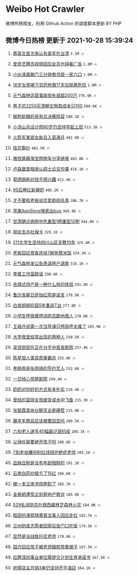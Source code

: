 # Weibo Hot Crawler 



微博热榜爬虫，利用 Github Action 的调度脚本更新 BY PHP 


## 微博今日热榜 更新于 2021-10-28 15:39:24 
1. [蔡英文首次承认有美军在台湾](https://s.weibo.com/weibo?q=%23%E8%94%A1%E8%8B%B1%E6%96%87%E9%A6%96%E6%AC%A1%E6%89%BF%E8%AE%A4%E6%9C%89%E7%BE%8E%E5%86%9B%E5%9C%A8%E5%8F%B0%E6%B9%BE%23&Refer=top) `3.1M 🔥` 

1. [爱奇艺腾讯视频回应会员也得看广告](https://s.weibo.com/weibo?q=%23%E7%88%B1%E5%A5%87%E8%89%BA%E8%85%BE%E8%AE%AF%E8%A7%86%E9%A2%91%E5%9B%9E%E5%BA%94%E4%BC%9A%E5%91%98%E4%B9%9F%E5%BE%97%E7%9C%8B%E5%B9%BF%E5%91%8A%23&Refer=top) `1.8M 🔥` 

1. [小伙凌晨踹门三分钟救邻居一家六口](https://s.weibo.com/weibo?q=%23%E5%B0%8F%E4%BC%99%E5%87%8C%E6%99%A8%E8%B8%B9%E9%97%A8%E4%B8%89%E5%88%86%E9%92%9F%E6%95%91%E9%82%BB%E5%B1%85%E4%B8%80%E5%AE%B6%E5%85%AD%E5%8F%A3%23&Refer=top) `1.0M 🔥` 

1. [16岁女孩喝下农药抢救17天后脱离危险](https://s.weibo.com/weibo?q=%2316%E5%B2%81%E5%A5%B3%E5%AD%A9%E5%96%9D%E4%B8%8B%E5%86%9C%E8%8D%AF%E6%8A%A2%E6%95%9117%E5%A4%A9%E5%90%8E%E8%84%B1%E7%A6%BB%E5%8D%B1%E9%99%A9%23&Refer=top) `1.0M 🔥` 

1. [元气森林运营事故损失或超200万](https://s.weibo.com/weibo?q=%23%E5%85%83%E6%B0%94%E6%A3%AE%E6%9E%97%E8%BF%90%E8%90%A5%E4%BA%8B%E6%95%85%E6%8D%9F%E5%A4%B1%E6%88%96%E8%B6%85200%E4%B8%87%23&Refer=top) `776.9K 🔥` 

1. [男子花2250买清朝文物其成本只100](https://s.weibo.com/weibo?q=%23%E7%94%B7%E5%AD%90%E8%8A%B12250%E4%B9%B0%E6%B8%85%E6%9C%9D%E6%96%87%E7%89%A9%E5%85%B6%E6%88%90%E6%9C%AC%E5%8F%AA100%23&Refer=top) `589.6K 🔥` 

1. [披荆斩棘的哥哥总决赛阵容](https://s.weibo.com/weibo?q=%23%E6%8A%AB%E8%8D%86%E6%96%A9%E6%A3%98%E7%9A%84%E5%93%A5%E5%93%A5%E6%80%BB%E5%86%B3%E8%B5%9B%E9%98%B5%E5%AE%B9%23&Refer=top) `586.1K 🔥` 

1. [小汤山总设计师80岁仍坚持早起上班](https://s.weibo.com/weibo?q=%23%E5%B0%8F%E6%B1%A4%E5%B1%B1%E6%80%BB%E8%AE%BE%E8%AE%A1%E5%B8%8880%E5%B2%81%E4%BB%8D%E5%9D%9A%E6%8C%81%E6%97%A9%E8%B5%B7%E4%B8%8A%E7%8F%AD%23&Refer=top) `513.3K 🔥` 

1. [火箭军某部女新兵入营满月](https://s.weibo.com/weibo?q=%23%E7%81%AB%E7%AE%AD%E5%86%9B%E6%9F%90%E9%83%A8%E5%A5%B3%E6%96%B0%E5%85%B5%E5%85%A5%E8%90%A5%E6%BB%A1%E6%9C%88%23&Refer=top) `491.0K 🔥` 

1. [桂花胸针](https://s.weibo.com/weibo?q=%23%E6%A1%82%E8%8A%B1%E8%83%B8%E9%92%88%23&Refer=top) `481.5K 🔥` 

1. [微信屏蔽淘宝购物车分享链接](https://s.weibo.com/weibo?q=%23%E5%BE%AE%E4%BF%A1%E5%B1%8F%E8%94%BD%E6%B7%98%E5%AE%9D%E8%B4%AD%E7%89%A9%E8%BD%A6%E5%88%86%E4%BA%AB%E9%93%BE%E6%8E%A5%23&Refer=top) `462.8K 🔥` 

1. [卢森堡首相承认硕士论文抄袭](https://s.weibo.com/weibo?q=%23%E5%8D%A2%E6%A3%AE%E5%A0%A1%E9%A6%96%E7%9B%B8%E6%89%BF%E8%AE%A4%E7%A1%95%E5%A3%AB%E8%AE%BA%E6%96%87%E6%8A%84%E8%A2%AD%23&Refer=top) `416.1K 🔥` 

1. [郭德纲称对钱不感兴趣](https://s.weibo.com/weibo?q=%23%E9%83%AD%E5%BE%B7%E7%BA%B2%E7%A7%B0%E5%AF%B9%E9%92%B1%E4%B8%8D%E6%84%9F%E5%85%B4%E8%B6%A3%23&Refer=top) `411.4K 🔥` 

1. [95后捧红新疆奶](https://s.weibo.com/weibo?q=%2395%E5%90%8E%E6%8D%A7%E7%BA%A2%E6%96%B0%E7%96%86%E5%A5%B6%23&Refer=top) `405.2K 🔥` 

1. [才不要和老板谈恋爱剧组杀青](https://s.weibo.com/weibo?q=%23%E6%89%8D%E4%B8%8D%E8%A6%81%E5%92%8C%E8%80%81%E6%9D%BF%E8%B0%88%E6%81%8B%E7%88%B1%E5%89%A7%E7%BB%84%E6%9D%80%E9%9D%92%23&Refer=top) `386.7K 🔥` 

1. [苹果AppStore搜索出bug](https://s.weibo.com/weibo?q=%23%E8%8B%B9%E6%9E%9CAppStore%E6%90%9C%E7%B4%A2%E5%87%BAbug%23&Refer=top) `364.9K 🔥` 

1. [甘肃确诊病例中危重型1例重型12例](https://s.weibo.com/weibo?q=%23%E7%94%98%E8%82%83%E7%A1%AE%E8%AF%8A%E7%97%85%E4%BE%8B%E4%B8%AD%E5%8D%B1%E9%87%8D%E5%9E%8B1%E4%BE%8B%E9%87%8D%E5%9E%8B12%E4%BE%8B%23&Refer=top) `344.8K 🔥` 

1. [朋友去办社保卡](https://s.weibo.com/weibo?q=%E6%9C%8B%E5%8F%8B%E5%8E%BB%E5%8A%9E%E7%A4%BE%E4%BF%9D%E5%8D%A1&Refer=top) `329.1K 🔥` 

1. [211大学生坚持四川山区支教10年](https://s.weibo.com/weibo?q=%23211%E5%A4%A7%E5%AD%A6%E7%94%9F%E5%9D%9A%E6%8C%81%E5%9B%9B%E5%B7%9D%E5%B1%B1%E5%8C%BA%E6%94%AF%E6%95%9910%E5%B9%B4%23&Refer=top) `325.4K 🔥` 

1. [老板回应食客连续7碗免费米饭](https://s.weibo.com/weibo?q=%23%E8%80%81%E6%9D%BF%E5%9B%9E%E5%BA%94%E9%A3%9F%E5%AE%A2%E8%BF%9E%E7%BB%AD7%E7%A2%97%E5%85%8D%E8%B4%B9%E7%B1%B3%E9%A5%AD%23&Refer=top) `324.3K 🔥` 

1. [元气森林发公告恳请用户退款](https://s.weibo.com/weibo?q=%23%E5%85%83%E6%B0%94%E6%A3%AE%E6%9E%97%E5%8F%91%E5%85%AC%E5%91%8A%E6%81%B3%E8%AF%B7%E7%94%A8%E6%88%B7%E9%80%80%E6%AC%BE%23&Refer=top) `316.1K 🔥` 

1. [李晨工作室辟谣](https://s.weibo.com/weibo?q=%23%E6%9D%8E%E6%99%A8%E5%B7%A5%E4%BD%9C%E5%AE%A4%E8%BE%9F%E8%B0%A3%23&Refer=top) `298.4K 🔥` 

1. [丧偶式待产是一种什么样的体验](https://s.weibo.com/weibo?q=%E4%B8%A7%E5%81%B6%E5%BC%8F%E5%BE%85%E4%BA%A7%E6%98%AF%E4%B8%80%E7%A7%8D%E4%BB%80%E4%B9%88%E6%A0%B7%E7%9A%84%E4%BD%93%E9%AA%8C&Refer=top) `291.9K 🔥` 

1. [鲁迅发薪日逛怡红院是谣言](https://s.weibo.com/weibo?q=%23%E9%B2%81%E8%BF%85%E5%8F%91%E8%96%AA%E6%97%A5%E9%80%9B%E6%80%A1%E7%BA%A2%E9%99%A2%E6%98%AF%E8%B0%A3%E8%A8%80%23&Refer=top) `278.9K 🔥` 

1. [白发姐姐抗癌5年重返T台](https://s.weibo.com/weibo?q=%23%E7%99%BD%E5%8F%91%E5%A7%90%E5%A7%90%E6%8A%97%E7%99%8C5%E5%B9%B4%E9%87%8D%E8%BF%94T%E5%8F%B0%23&Refer=top) `277.8K 🔥` 

1. [小学生呼吸骤停消防员跪地救人](https://s.weibo.com/weibo?q=%23%E5%B0%8F%E5%AD%A6%E7%94%9F%E5%91%BC%E5%90%B8%E9%AA%A4%E5%81%9C%E6%B6%88%E9%98%B2%E5%91%98%E8%B7%AA%E5%9C%B0%E6%95%91%E4%BA%BA%23&Refer=top) `270.0K 🔥` 

1. [王珞丹说第一次当导演只想高呼太难了](https://s.weibo.com/weibo?q=%23%E7%8E%8B%E7%8F%9E%E4%B8%B9%E8%AF%B4%E7%AC%AC%E4%B8%80%E6%AC%A1%E5%BD%93%E5%AF%BC%E6%BC%94%E5%8F%AA%E6%83%B3%E9%AB%98%E5%91%BC%E5%A4%AA%E9%9A%BE%E4%BA%86%23&Refer=top) `265.9K 🔥` 

1. [大学食堂经常出现的两种人](https://s.weibo.com/weibo?q=%23%E5%A4%A7%E5%AD%A6%E9%A3%9F%E5%A0%82%E7%BB%8F%E5%B8%B8%E5%87%BA%E7%8E%B0%E7%9A%84%E4%B8%A4%E7%A7%8D%E4%BA%BA%23&Refer=top) `258.5K 🔥` 

1. [吴世勋现在正在分手中首发剧照](https://s.weibo.com/weibo?q=%23%E5%90%B4%E4%B8%96%E5%8B%8B%E7%8E%B0%E5%9C%A8%E6%AD%A3%E5%9C%A8%E5%88%86%E6%89%8B%E4%B8%AD%E9%A6%96%E5%8F%91%E5%89%A7%E7%85%A7%23&Refer=top) `257.9K 🔥` 

1. [陈星旭人类高质量霸总](https://s.weibo.com/weibo?q=%23%E9%99%88%E6%98%9F%E6%97%AD%E4%BA%BA%E7%B1%BB%E9%AB%98%E8%B4%A8%E9%87%8F%E9%9C%B8%E6%80%BB%23&Refer=top) `255.8K 🔥` 

1. [李柄熹是张雨绮的签约艺人](https://s.weibo.com/weibo?q=%23%E6%9D%8E%E6%9F%84%E7%86%B9%E6%98%AF%E5%BC%A0%E9%9B%A8%E7%BB%AE%E7%9A%84%E7%AD%BE%E7%BA%A6%E8%89%BA%E4%BA%BA%23&Refer=top) `252.6K 🔥` 

1. [一见倾心惊艳剧照](https://s.weibo.com/weibo?q=%23%E4%B8%80%E8%A7%81%E5%80%BE%E5%BF%83%E6%83%8A%E8%89%B3%E5%89%A7%E7%85%A7%23&Refer=top) `249.4K 🔥` 

1. [奶奶对你好的方式有多朴实](https://s.weibo.com/weibo?q=%23%E5%A5%B6%E5%A5%B6%E5%AF%B9%E4%BD%A0%E5%A5%BD%E7%9A%84%E6%96%B9%E5%BC%8F%E6%9C%89%E5%A4%9A%E6%9C%B4%E5%AE%9E%23&Refer=top) `218.4K 🔥` 

1. [曾经的篮球女孩蜕变成水中飞鱼](https://s.weibo.com/weibo?q=%23%E6%9B%BE%E7%BB%8F%E7%9A%84%E7%AF%AE%E7%90%83%E5%A5%B3%E5%AD%A9%E8%9C%95%E5%8F%98%E6%88%90%E6%B0%B4%E4%B8%AD%E9%A3%9E%E9%B1%BC%23&Refer=top) `215.3K 🔥` 

1. [张智霖袁咏仪聊天全是硬茬](https://s.weibo.com/weibo?q=%23%E5%BC%A0%E6%99%BA%E9%9C%96%E8%A2%81%E5%92%8F%E4%BB%AA%E8%81%8A%E5%A4%A9%E5%85%A8%E6%98%AF%E7%A1%AC%E8%8C%AC%23&Refer=top) `215.0K 🔥` 

1. [薅羊毛商品应该被要回去吗](https://s.weibo.com/weibo?q=%23%E8%96%85%E7%BE%8A%E6%AF%9B%E5%95%86%E5%93%81%E5%BA%94%E8%AF%A5%E8%A2%AB%E8%A6%81%E5%9B%9E%E5%8E%BB%E5%90%97%23&Refer=top) `209.5K 🔥` 

1. [六旬老人速写40幅画记录抗疫](https://s.weibo.com/weibo?q=%23%E5%85%AD%E6%97%AC%E8%80%81%E4%BA%BA%E9%80%9F%E5%86%9940%E5%B9%85%E7%94%BB%E8%AE%B0%E5%BD%95%E6%8A%97%E7%96%AB%23&Refer=top) `208.1K 🔥` 

1. [父母吵架要避开孩子吗](https://s.weibo.com/weibo?q=%23%E7%88%B6%E6%AF%8D%E5%90%B5%E6%9E%B6%E8%A6%81%E9%81%BF%E5%BC%80%E5%AD%A9%E5%AD%90%E5%90%97%23&Refer=top) `206.6K 🔥` 

1. [7旬老伯腰间别红线陪护绝症老伴](https://s.weibo.com/weibo?q=%237%E6%97%AC%E8%80%81%E4%BC%AF%E8%85%B0%E9%97%B4%E5%88%AB%E7%BA%A2%E7%BA%BF%E9%99%AA%E6%8A%A4%E7%BB%9D%E7%97%87%E8%80%81%E4%BC%B4%23&Refer=top) `205.1K 🔥` 

1. [血脉压制是没有年龄限制的](https://s.weibo.com/weibo?q=%23%E8%A1%80%E8%84%89%E5%8E%8B%E5%88%B6%E6%98%AF%E6%B2%A1%E6%9C%89%E5%B9%B4%E9%BE%84%E9%99%90%E5%88%B6%E7%9A%84%23&Refer=top) `191.1K 🔥` 

1. [云南白药炒股亏了15亿](https://s.weibo.com/weibo?q=%23%E4%BA%91%E5%8D%97%E7%99%BD%E8%8D%AF%E7%82%92%E8%82%A1%E4%BA%8F%E4%BA%8615%E4%BA%BF%23&Refer=top) `186.6K 🔥` 

1. [被一本立体书惊艳到了](https://s.weibo.com/weibo?q=%23%E8%A2%AB%E4%B8%80%E6%9C%AC%E7%AB%8B%E4%BD%93%E4%B9%A6%E6%83%8A%E8%89%B3%E5%88%B0%E4%BA%86%23&Refer=top) `185.7K 🔥` 

1. [金泰妍遭受企划房地产欺诈](https://s.weibo.com/weibo?q=%23%E9%87%91%E6%B3%B0%E5%A6%8D%E9%81%AD%E5%8F%97%E4%BC%81%E5%88%92%E6%88%BF%E5%9C%B0%E4%BA%A7%E6%AC%BA%E8%AF%88%23&Refer=top) `185.0K 🔥` 

1. [529名消防员扑救西藏林芝森林火灾](https://s.weibo.com/weibo?q=%23529%E5%90%8D%E6%B6%88%E9%98%B2%E5%91%98%E6%89%91%E6%95%91%E8%A5%BF%E8%97%8F%E6%9E%97%E8%8A%9D%E6%A3%AE%E6%9E%97%E7%81%AB%E7%81%BE%23&Refer=top) `184.9K 🔥` 

1. [稻田扮演郭靖黄蓉当事人回应走红](https://s.weibo.com/weibo?q=%23%E7%A8%BB%E7%94%B0%E6%89%AE%E6%BC%94%E9%83%AD%E9%9D%96%E9%BB%84%E8%93%89%E5%BD%93%E4%BA%8B%E4%BA%BA%E5%9B%9E%E5%BA%94%E8%B5%B0%E7%BA%A2%23&Refer=top) `182.7K 🔥` 

1. [兰州防疫志愿者回家后坐门口吃饭](https://s.weibo.com/weibo?q=%23%E5%85%B0%E5%B7%9E%E9%98%B2%E7%96%AB%E5%BF%97%E6%84%BF%E8%80%85%E5%9B%9E%E5%AE%B6%E5%90%8E%E5%9D%90%E9%97%A8%E5%8F%A3%E5%90%83%E9%A5%AD%23&Refer=top) `174.5K 🔥` 

1. [显然是没战胜托尼老师](https://s.weibo.com/weibo?q=%23%E6%98%BE%E7%84%B6%E6%98%AF%E6%B2%A1%E6%88%98%E8%83%9C%E6%89%98%E5%B0%BC%E8%80%81%E5%B8%88%23&Refer=top) `170.8K 🔥` 

1. [园方回应孩子被老师捆胶带裹被子](https://s.weibo.com/weibo?q=%23%E5%9B%AD%E6%96%B9%E5%9B%9E%E5%BA%94%E5%AD%A9%E5%AD%90%E8%A2%AB%E8%80%81%E5%B8%88%E6%8D%86%E8%83%B6%E5%B8%A6%E8%A3%B9%E8%A2%AB%E5%AD%90%23&Refer=top) `167.5K 🔥` 

1. [应聘深圳事业单位需提交计划生育承诺书](https://s.weibo.com/weibo?q=%23%E5%BA%94%E8%81%98%E6%B7%B1%E5%9C%B3%E4%BA%8B%E4%B8%9A%E5%8D%95%E4%BD%8D%E9%9C%80%E6%8F%90%E4%BA%A4%E8%AE%A1%E5%88%92%E7%94%9F%E8%82%B2%E6%89%BF%E8%AF%BA%E4%B9%A6%23&Refer=top) `167.5K 🔥` 

1. [听障店主月销3单仍坚持开手语店](https://s.weibo.com/weibo?q=%23%E5%90%AC%E9%9A%9C%E5%BA%97%E4%B8%BB%E6%9C%88%E9%94%803%E5%8D%95%E4%BB%8D%E5%9D%9A%E6%8C%81%E5%BC%80%E6%89%8B%E8%AF%AD%E5%BA%97%23&Refer=top) `164.1K 🔥` 

